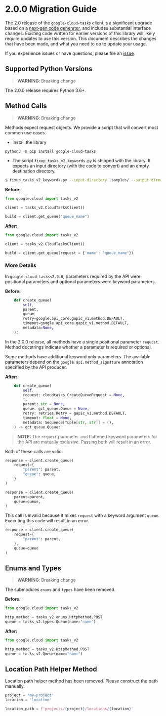 # 2.0.0 Migration Guide

The 2.0 release of the `google-cloud-tasks` client is a significant upgrade based on a [next-gen code generator](https://github.com/googleapis/gapic-generator-python), and includes substantial interface changes. Existing code written for earlier versions of this library will likely require updates to use this version. This document describes the changes that have been made, and what you need to do to update your usage.

If you experience issues or have questions, please file an [issue](https://github.com/googleapis/python-tasks/issues).

## Supported Python Versions

> **WARNING**: Breaking change

The 2.0.0 release requires Python 3.6+.


## Method Calls

> **WARNING**: Breaking change

Methods expect request objects. We provide a script that will convert most common use cases.

* Install the library

```py
python3 -m pip install google-cloud-tasks
```

* The script `fixup_tasks_v2_keywords.py` is shipped with the library. It expects
an input directory (with the code to convert) and an empty destination directory.

```sh
$ fixup_tasks_v2_keywords.py --input-directory .samples/ --output-directory samples/
```

**Before:**
```py
from google.cloud import tasks_v2

client = tasks_v2.CloudTasksClient()

build = client.get_queue("queue_name")
```


**After:**
```py
from google.cloud import tasks_v2

client = tasks_v2.CloudTasksClient()

build = client.get_queue(request = {'name': "queue_name"})
```

### More Details

In `google-cloud-tasks<2.0.0`, parameters required by the API were positional parameters and optional parameters were keyword parameters.

**Before:**
```py
    def create_queue(
        self,
        parent,
        queue,
        retry=google.api_core.gapic_v1.method.DEFAULT,
        timeout=google.api_core.gapic_v1.method.DEFAULT,
        metadata=None,
    ):
```

In the 2.0.0 release, all methods have a single positional parameter `request`. Method docstrings indicate whether a parameter is required or optional.

Some methods have additional keyword only parameters. The available parameters depend on the `google.api.method_signature` annotation specified by the API producer.


**After:**
```py
    def create_queue(
        self,
        request: cloudtasks.CreateQueueRequest = None,
        *,
        parent: str = None,
        queue: gct_queue.Queue = None,
        retry: retries.Retry = gapic_v1.method.DEFAULT,
        timeout: float = None,
        metadata: Sequence[Tuple[str, str]] = (),
    ) -> gct_queue.Queue:
```

> **NOTE:** The `request` parameter and flattened keyword parameters for the API are mutually exclusive.
> Passing both will result in an error.


Both of these calls are valid:

```py
response = client.create_queue(
    request={
        "parent": parent,
        "queue": queue,
    }
)
```

```py
response = client.create_queue(
    parent=parent,
    queue=queue,
)
```

This call is invalid because it mixes `request` with a keyword argument `queue`. Executing this code
will result in an error.

```py
response = client.create_queue(
    request={
        "parent": parent,
    },
    queue=queue
)
```



## Enums and Types


> **WARNING**: Breaking change

The submodules `enums` and `types` have been removed.

**Before:**
```py
from google.cloud import tasks_v2

http_method = tasks_v2.enums.HttpMethod.POST
queue = tasks_v2.types.Queue(name="name")
```


**After:**
```py
from google.cloud import tasks_v2

http_method = tasks_v2.HttpMethod.POST
queue = tasks_v2.Queue(name="name")
```

## Location Path Helper Method

Location path helper method has been removed. Please construct
the path manually.

```py
project = 'my-project'
location = 'location'

location_path = f'projects/{project}/locations/{location}'
```